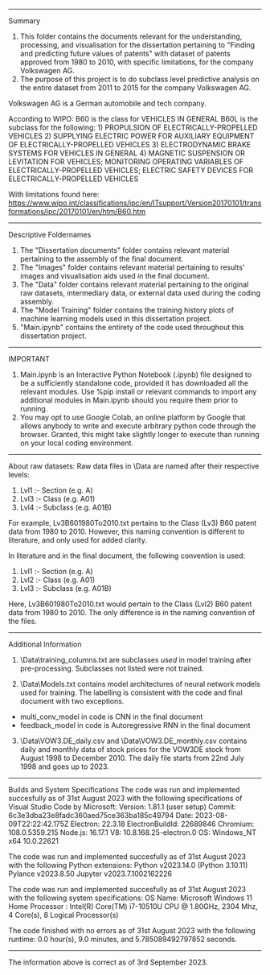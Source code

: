 ***************
Summary

1) This folder contains the documents relevant for the understanding, processing, and visualisation for the dissertation pertaining to "Finding and predicting future values of patents" with dataset of patents approved from 1980 to 2010, with specific limitations, for the company Volkswagen AG. 
2) The purpose of this project is to do subclass level predictive analysis on the entire dataset from 2011 to 2015 for the company Volkswagen AG.

Volkswagen AG is a German automobile and tech company. 

According to WIPO:
B60 is the class for VEHICLES IN GENERAL
B60L is the subclass for the following: 
	1) PROPULSION OF ELECTRICALLY-PROPELLED VEHICLES
	2) SUPPLYING ELECTRIC POWER FOR AUXILIARY EQUIPMENT OF ELECTRICALLY-PROPELLED VEHICLES
	3) ELECTRODYNAMIC BRAKE SYSTEMS FOR VEHICLES IN GENERAL
	4) MAGNETIC SUSPENSION OR LEVITATION FOR VEHICLES; 
	    MONITORING OPERATING VARIABLES OF ELECTRICALLY-PROPELLED VEHICLES; 
            ELECTRIC SAFETY DEVICES FOR ELECTRICALLY-PROPELLED VEHICLES

With limitations found here: https://www.wipo.int/classifications/ipc/en/ITsupport/Version20170101/transformations/ipc/20170101/en/htm/B60.htm

***************
Descriptive Foldernames

1) The "Dissertation documents" folder contains relevant material pertaining to the assembly of the final document.
2) The "Images" folder contains relevant material pertaining to results' images and visualisation aids used in the final document. 
3) The "Data" folder contains relevant material pertaining to the original raw datasets, intermediary data, or external data used during the coding assembly.
4) The "Model Training" folder contains the training history plots of machine learning models used in this dissertation project.
4) "Main.ipynb" contains the entirety of the code used throughout this dissertation project.

***************
IMPORTANT
1) Main.ipynb is an Interactive Python Notebook (.ipynb) file designed to be a sufficiently standalone code, provided it has downloaded all the relevant modules. Use %pip install or relevant commands to import any additional modules in Main.ipynb should you require them prior to running.
2) You may opt to use Google Colab, an online platform by Google that allows anybody to write and execute arbitrary python code through the browser. Granted, this might take slightly longer to execute than running on your local coding environment.

***************
About raw datasets:
Raw data files in \Data are named after their respective levels: 
1) Lvl1 :- Section (e.g. A)
2) Lvl3 :- Class (e.g. A01)
3) Lvl4 :- Subclass (e.g. A01B)

For example, Lv3B601980To2010.txt pertains to the Class (Lv3) B60 patent data from 1980 to 2010. However, this naming convention is different to literature, and only used for added clarity. 

In literature and in the final document, the following convention is used:
1) Lvl1 :- Section (e.g. A)
2) Lvl2 :- Class (e.g. A01)
3) Lvl3 :- Subclass (e.g. A01B)

Here, Lv3B601980To2010.txt would pertain to the Class (Lvl2) B60 patent data from 1980 to 2010. The only difference is in the naming convention of the files.

***************
Additional Information
1) \Data\training_columns.txt are subclasses *used* in model training after pre-processing. Subclasses not listed were not trained.

2) \Data\Models.txt contains model architectures of neural network models used for training. The labelling is consistent with the code and final document with two exceptions.
 - multi_conv_model in code is CNN in the final document
 - feedback_model in code is Autoregressive RNN in the final document 

3) \Data\VOW3.DE_daily.csv and \Data\VOW3.DE_monthly.csv contains daily and monthly data of stock prices for the VOW3DE stock from August 1998 to December 2010. The daily file starts from 22nd July 1998 and goes up to 2023.

***************
Builds and System Specifications
The code was run and implemented succesfully as of 31st August 2023 with the following specifications of Visual Studio Code by Microsoft:
Version: 1.81.1 (user setup)
Commit: 6c3e3dba23e8fadc360aed75ce363ba185c49794
Date: 2023-08-09T22:22:42.175Z
Electron: 22.3.18
ElectronBuildId: 22689846
Chromium: 108.0.5359.215
Node.js: 16.17.1
V8: 10.8.168.25-electron.0
OS: Windows_NT x64 10.0.22621

The code was run and implemented succesfully as of 31st August 2023 with the following Python extensions:
Python v2023.14.0 (Python 3.10.11)
Pylance v2023.8.50 
Jupyter v2023.7.1002162226

The code was run and implemented succesfully as of 31st August 2023 with the following system specifications:
OS Name: Microsoft Windows 11 Home
Processor : Intel(R) Core(TM) i7-10510U CPU @ 1.80GHz, 2304 Mhz, 4 Core(s), 8 Logical Processor(s)

The code finished with no errors as of 31st August 2023 with the following runtime:
0.0 hour(s), 9.0 minutes, and 5.785089492797852 seconds.

***************
The information above is correct as of 3rd September 2023.
